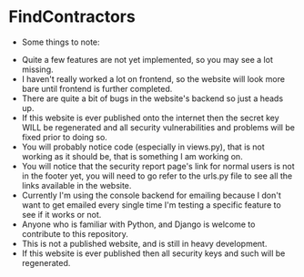# FindContractors
* Some things to note:

- Quite a few features are not yet implemented, so you may see a lot missing.
- I haven't really worked a lot on frontend, so the website will look more bare until frontend is further completed.
- There are quite a bit of bugs in the website's backend so just a heads up.
- If this website is ever published onto the internet then the secret key WILL be regenerated and all security vulnerabilities and problems will be fixed prior to doing so.
- You will probably notice code (especially in views.py), that is not working as it should be, that is something I am working on.
- You will notice that the security report page's link for normal users is not in the footer yet, you will need to go refer to the urls.py file to see all the links available in the website.
- Currently I'm using the console backend for emailing because I don't want to get emailed every single time I'm testing a specific feature to see if it works or not.
- Anyone who is familiar with Python, and Django is welcome to contribute to this repository.
- This is not a published website, and is still in heavy development.
- If this website is ever published then all security keys and such will be regenerated.
